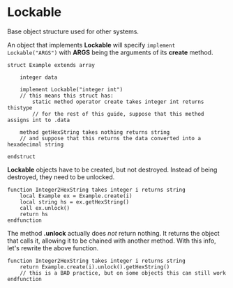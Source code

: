 # Lockable

Base object structure used for other systems.

An object that implements **Lockable** will specify `implement Lockable("ARGS")` with **ARGS** being the arguments of its **create** method.

```
struct Example extends array

	integer data

	implement Lockable("integer int")
	// this means this struct has:
		static method operator create takes integer int returns thistype
		// for the rest of this guide, suppose that this method assigns int to .data

	method getHexString takes nothing returns string
	// and suppose that this returns the data converted into a hexadecimal string

endstruct
```

**Lockable** objects have to be created, but not destroyed. Instead of being destroyed, they need to be unlocked.

```
function Integer2HexString takes integer i returns string
	local Example ex = Example.create(i)
	local string hs = ex.getHexString()
	call ex.unlock()
	return hs
endfunction
```

The method **.unlock** actually does _not_ return nothing. It returns the object that calls it, allowing it to be chained with another method. With this info, let's rewrite the above function.

```
function Integer2HexString takes integer i returns string
	return Example.create(i).unlock().getHexString()
	// this is a BAD practice, but on some objects this can still work
endfunction
```


